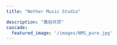 ```yaml
---
title: "Nether Music Studio"

description: "雅俗共赏"
cascade:
  featured_image: '/images/NMS_pure.jpg'
---
```

